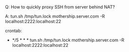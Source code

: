 Q: How to quickly proxy SSH from server behind NAT?

A: tun.sh /tmp/tun.lock mothership.server.com -R localhost:2222:localhost:22


crontab:

* */5 * * * tun.sh /tmp/tun.lock mothership.server.com -R localhost:2222:localhost:22
